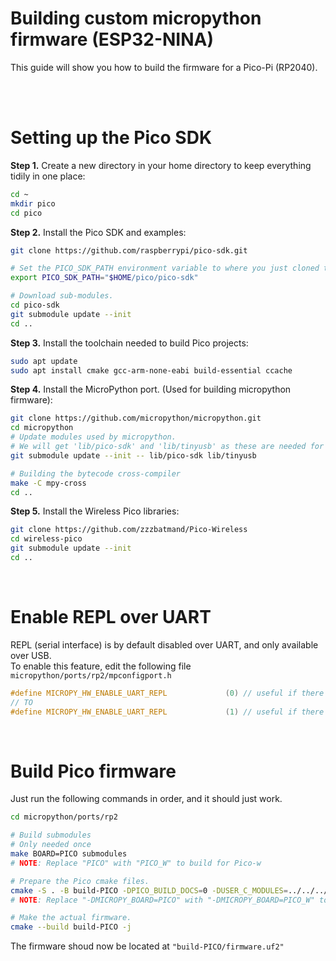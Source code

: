 # Building custom micropython firmware (ESP32-NINA)
This guide will show you how to build the firmware for a Pico-Pi (RP2040).

<br>
<br>

# Setting up the Pico SDK
**Step 1.** Create a new directory in your home directory to keep everything tidily in one place:
``` sh
cd ~
mkdir pico
cd pico
```

**Step 2.** Install the Pico SDK and examples:
``` sh
git clone https://github.com/raspberrypi/pico-sdk.git

# Set the PICO_SDK_PATH environment variable to where you just cloned the repo.
export PICO_SDK_PATH="$HOME/pico/pico-sdk"

# Download sub-modules.
cd pico-sdk
git submodule update --init
cd ..
```

**Step 3.** Install the toolchain needed to build Pico projects:
``` sh
sudo apt update
sudo apt install cmake gcc-arm-none-eabi build-essential ccache
```

**Step 4.** Install the MicroPython port. (Used for building micropython firmware):
``` sh
git clone https://github.com/micropython/micropython.git
cd micropython
# Update modules used by micropython.
# We will get 'lib/pico-sdk' and 'lib/tinyusb' as these are needed for the Pico.
git submodule update --init -- lib/pico-sdk lib/tinyusb

# Building the bytecode cross-compiler
make -C mpy-cross
cd ..
```

**Step 5.** Install the Wireless Pico libraries:
<!-- TODO: Fix folder -->
``` sh
git clone https://github.com/zzzbatmand/Pico-Wireless
cd wireless-pico
git submodule update --init
cd ..
```

<!-- !! DEPRICATED !!
<br />

# Fixing the RTC
There is an error in the RP2 micropython, that causes the RTC to format date [wrong](https://forum.micropython.org/viewtopic.php?f=2&t=9601&start=10).  
To fix this, just follow the guide found [here](./Pico_RTC_Fix.md). -->

<br />

# Enable REPL over UART
REPL (serial interface) is by default disabled over UART, and only available over USB.  
To enable this feature, edit the following file `micropython/ports/rp2/mpconfigport.h`
``` h
#define MICROPY_HW_ENABLE_UART_REPL             (0) // useful if there is no USB
// TO
#define MICROPY_HW_ENABLE_UART_REPL             (1) // useful if there is no USB
```

<br />

# Build Pico firmware
Just run the following commands in order, and it should just work.
``` sh
cd micropython/ports/rp2

# Build submodules
# Only needed once
make BOARD=PICO submodules
# NOTE: Replace "PICO" with "PICO_W" to build for Pico-w

# Prepare the Pico cmake files.
cmake -S . -B build-PICO -DPICO_BUILD_DOCS=0 -DUSER_C_MODULES=../../../wireless-pico/micropython/modules/micropython-pico-wireless.cmake -DMICROPY_BOARD=PICO -DCMAKE_C_COMPILER_LAUNCHER=ccache -DCMAKE_CXX_COMPILER_LAUNCHER=ccache
# NOTE: Replace "-DMICROPY_BOARD=PICO" with "-DMICROPY_BOARD=PICO_W" to build for Pico-w

# Make the actual firmware.
cmake --build build-PICO -j
```
The firmware shoud now be located at `"build-PICO/firmware.uf2"`

